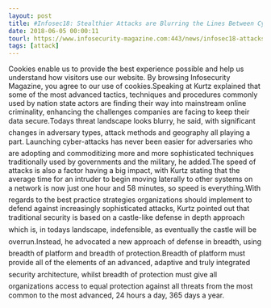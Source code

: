 ```yaml
---
layout: post
title: #Infosec18: Stealthier Attacks are Blurring the Lines Between Cybercrime & Statecraft
date: 2018-06-05 00:00:11
tourl: https://www.infosecurity-magazine.com:443/news/infosec18-attacks-blurring-lines/
tags: [attack]
---
```

Cookies enable us to provide the best experience possible and help us understand how visitors use our website. By browsing Infosecurity Magazine, you agree to our use of cookies.Speaking at Kurtz explained that some of the most advanced tactics, techniques and procedures commonly used by nation state actors are finding their way into mainstream online criminality, enhancing the challenges companies are facing to keep their data secure.Todays threat landscape looks blurry, he said, with significant changes in adversary types, attack methods and geography all playing a part. Launching cyber-attacks has never been easier for adversaries who are adopting and commoditizing more and more sophisticated techniques traditionally used by governments and the military, he added.The speed of attacks is also a factor having a big impact, with Kurtz stating that the average time for an intruder to begin moving laterally to other systems on a network is now just one hour and 58 minutes, so speed is everything.With regards to the best practice strategies organizations should implement to defend against increasingly sophisticated attacks, Kurtz pointed out that traditional security is based on a castle-like defense in depth approach which is, in todays landscape, indefensible, as eventually the castle will be overrun.Instead, he advocated a new approach of defense in breadth, using breadth of platform and breadth of protection.Breadth of platform must provide all of the elements of an advanced, adaptive and truly integrated security architecture, whilst breadth of protection must give all organizations access to equal protection against all threats from the most common to the most advanced, 24 hours a day, 365 days a year.